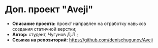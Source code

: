 # Доп. проект "Aveji"
* **Описание проекта:** проект направлен на отработку навыков создания статичной верстки;
* **Автор:** студент, Чугунов Д.Л.;
* **Ссылка на репозиторий:** https://github.com/denischugunov/Aveji
